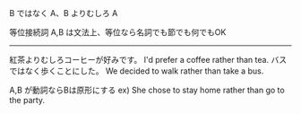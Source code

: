 B ではなく A、B よりむしろ A

等位接続詞
A,B は文法上、等位なら名詞でも節でも何でもOK

---

紅茶よりむしろコーヒーが好みです。
I'd prefer a coffee rather than tea.
バスではなく歩くことにした。
We decided to walk rather than take a bus.

A,B が動詞ならBは原形にする
ex) She chose to stay home rather than go to the party.

